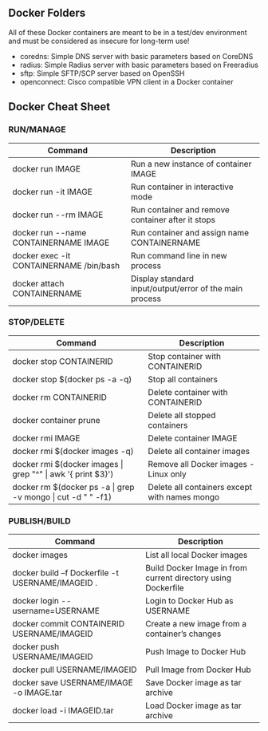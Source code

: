 ## Docker Folders

All of these Docker containers are meant to be in a test/dev environment and must be considered as insecure for long-term use!

- coredns: Simple DNS server with basic parameters based on CoreDNS
- radius: Simple Radius server with basic parameters based on Freeradius
- sftp:   Simple SFTP/SCP server based on OpenSSH
- openconnect: Cisco compatible VPN client in a Docker container

## Docker Cheat Sheet
### RUN/MANAGE
| Command | Description |
| --- | --- |
| docker run IMAGE | Run a new instance of container IMAGE |
| docker run -it IMAGE | Run container in interactive mode |
| docker run --rm IMAGE | Run container and remove container after it stops |
| docker run --name CONTAINERNAME IMAGE | Run container and assign name CONTAINERNAME |
| docker exec -it CONTAINERNAME /bin/bash | Run command line in new process   |
| docker attach CONTAINERNAME | Display standard input/output/error of the main process  |

### STOP/DELETE
| Command | Description |
| --- | --- |
| docker stop CONTAINERID | Stop container with CONTAINERID |
| docker stop $(docker ps -a -q) | Stop all containers |
| docker rm CONTAINERID | Delete container with CONTAINERID |
| docker container prune | Delete all stopped containers |
| docker rmi IMAGE | Delete container IMAGE |
| docker rmi $(docker images -q) | Delete all container images |
| docker rmi $(docker images \| grep "^<none>" \| awk '{ print $3}') | Remove all <none> Docker images - Linux only |
| docker rm $(docker ps -a \| grep -v mongo \| cut -d " " -f1)  | Delete all containers except with names mongo |
### PUBLISH/BUILD
| Command | Description |
| --- | --- |
| docker images | List all local Docker images |
| docker build –f  Dockerfile -t USERNAME/IMAGEID . | Build Docker Image in from current directory using Dockerfile |
| docker login --username=USERNAME | Login to Docker Hub as USERNAME|
| docker commit CONTAINERID USERNAME/IMAGEID | Create a new image from a container’s changes |
| docker push USERNAME/IMAGEID | Push Image to Docker Hub |
| docker pull USERNAME/IMAGEID | Pull Image from Docker Hub |
| docker save USERNAME/IMAGE -o IMAGE.tar | Save Docker image as tar archive |
| docker load -i IMAGEID.tar | Load Docker image as tar archive |
